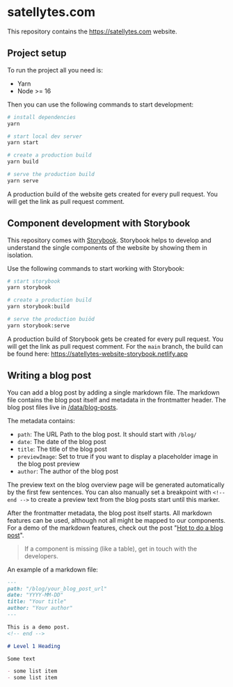 # satellytes.com

This repository contains the https://satellytes.com website.

## Project setup

To run the project all you need is:

- Yarn
- Node >= 16

Then you can use the following commands to start development:

```sh
# install dependencies
yarn

# start local dev server
yarn start

# create a production build
yarn build

# serve the production build
yarn serve
```

A production build of the website gets created for every pull request. You will get the link as pull request comment.

## Component development with Storybook

This repository comes with [Storybook](https://storybook.js.org/). Storybook helps to develop and understand the single components of the website by showing them in isolation.

Use the following commands to start working with Storybook:

```sh
# start storybook
yarn storybook

# create a production build
yarn storybook:build

# serve the production buiöd
yarn storybook:serve
```

A production build of Storybook gets be created for every pull request. You will get the link as pull request comment. 
For the `main` branch, the build can be found here: https://satellytes-website-storybook.netlify.app

## Writing a blog post

You can add a blog post by adding a single markdown file. The markdown file contains the blog post itself and 
metadata in the frontmatter header. The blog post files live in [/data/blog-posts](/data/blog-posts).

The metadata contains:
- `path`: The URL Path to the blog post. It should start with `/blog/`
- `date`: The date of the blog post
- `title`: The title of the blog post
- `previewImage`: Set to true if you want to display a placeholder image in the blog post preview
-  `author`: The author of the blog post

The preview text on the blog overview page will be generated automatically by the first few sentences. You can also
manually set a breakpoint with `<!-- end -->` to create a preview text from the blog posts start until this marker.

After the frontmatter metadata, the blog post itself starts. All markdown features can be used, although not all might
be mapped to our components. For a demo of the markdown features, check out the post "[Hot to do a blog post](https://satellytes-website-new.netlify.app/blog/how-to-do-a-blog-post)".

> If a component is missing (like a table), get in touch with the developers.

An example of a markdown file:

```markdown
---
path: "/blog/your_blog_post_url"
date: "YYYY-MM-DD"
title: "Your title"
author: "Your author"
---

This is a demo post.
<!-- end -->

# Level 1 Heading

Some text

- some list item
- some list item
```
